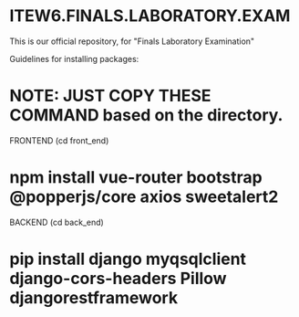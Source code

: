 # ITEW6.FINALS.LABORATORY.EXAM
This is our official repository, for "Finals Laboratory Examination"

Guidelines for installing packages:

# NOTE: JUST COPY THESE COMMAND based on the directory.

FRONTEND (cd front_end)
# npm install vue-router bootstrap @popperjs/core axios sweetalert2


BACKEND (cd back_end)
# pip install django myqsqlclient django-cors-headers Pillow djangorestframework